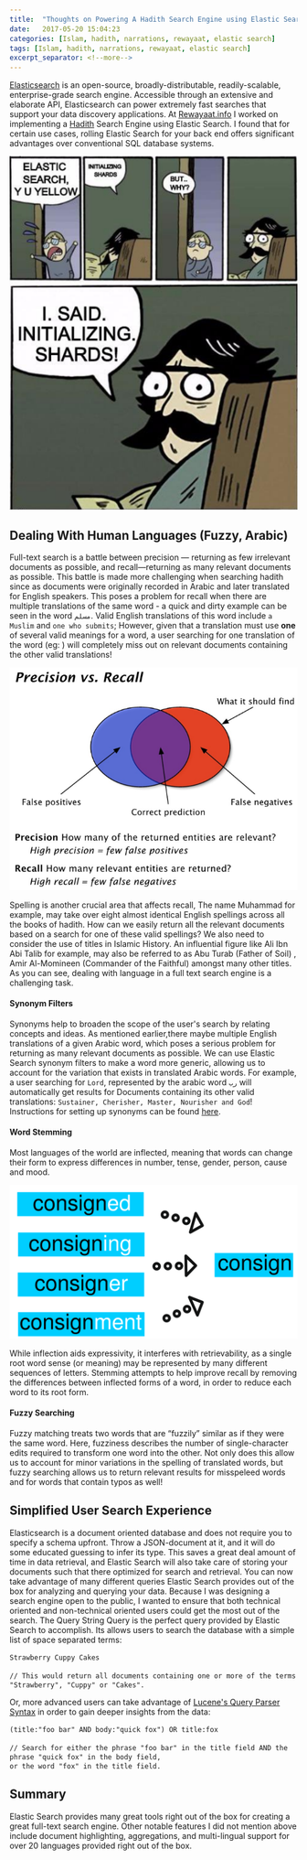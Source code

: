 ```yaml
---
title:  "Thoughts on Powering A Hadith Search Engine using Elastic Search"
date:   2017-05-20 15:04:23
categories: [Islam, hadith, narrations, rewayaat, elastic search]
tags: [Islam, hadith, narrations, rewayaat, elastic search]
excerpt_separator: <!--more-->
---
```

[Elasticsearch](https://www.elastic.co/products/elasticsearch) is an open-source, broadly-distributable, readily-scalable, enterprise-grade search engine. Accessible through an extensive
and elaborate API, Elasticsearch can power extremely fast searches that support your data discovery applications. 
At [Rewayaat.info](http://rewayaat.info/) I worked on implementing a [Hadith](https://en.wikipedia.org/wiki/Hadith)
Search Engine using Elastic Search. I found that for certain use cases, rolling Elastic Search for your back end offers significant advantages over conventional SQL database systems.
<!--more--> 

 ![esyudothis.jpg](/images/initializeshards.png)
 
## Dealing With Human Languages (Fuzzy, Arabic)

Full-text search is a battle between precision — returning as few irrelevant documents as possible, 
and recall—returning as many relevant documents as possible. This battle is made more challenging when searching 
hadith since as documents were originally recorded in Arabic and later translated for English speakers. 
This poses a problem for recall when there are multiple translations of the same word -
a quick and dirty example can be seen in the word ```مسلم```. Valid English translations of this word
include  ```a Muslim``` and ```one who submits```; However, given that a translation must use **one** of several 
valid meanings for a word, a user searching for one translation of the word (eg:  ) will completely miss out on 
relevant documents containing the other valid translations!

![precisionrecall](/images/precisionrecall.png)

Spelling is another crucial area that affects recall, The name Muhammad for example, may take over eight almost identical English 
spellings across all the books of hadith. How can we easily return all the relevant documents based on a search 
for one of these valid spellings? We also need to consider the use of titles in Islamic History. An influential 
figure like Ali Ibn Abi Talib for example, may also be referred to as Abu Turab (Father of Soil) ,
Amir Al-Momineen (Commander of the Faithful) amongst many other titles. As you can see, dealing with language 
in a full text search engine is a challenging task. 

#### Synonym Filters

Synonyms help to broaden the scope of the user's search by relating concepts and ideas. As mentioned earlier,there maybe
multiple English translations of a given Arabic word, which poses a serious problem for returning as many relevant
documents as possible. We can use Elastic Search synonym filters to make a word more generic, allowing us to account
for the variation that exists in translated Arabic words. For example, a user searching for ```Lord```, represented by the
arabic word ```رب``` will automatically get results for 
Documents containing its other valid translations: ```Sustainer, Cherisher, Master, Nourisher and God```! Instructions
for setting up synonyms can be found [here](https://www.elastic.co/guide/en/elasticsearch/reference/current/analysis-synonym-tokenfilter.html).

#### Word Stemming

Most languages of the world are inflected, meaning that words can change their form to express differences in number,
tense, gender, person, cause and mood.

![stem](/images/stem2.svg)

While inflection aids expressivity, it interferes with retrievability, as a single root word sense (or meaning)
may be represented by many different sequences of letters. 
Stemming attempts to help improve recall by removing the differences between inflected forms of a word, in order to 
reduce each word to its root form. 


#### Fuzzy Searching
Fuzzy matching treats two words that are “fuzzily” similar as if they were the same word. 
Here, fuzziness describes the number of single-character edits required to transform one
word into the other. Not only does this allow us to account for minor variations in the spelling of 
translated words, but fuzzy searching allows us to return relevant results for misspeleed words and for words
that contain typos as well!


 ## Simplified User Search Experience
 
 Elasticsearch is a document oriented database and does not require you to specify a schema upfront. 
 Throw a JSON-document at it, and it will do some educated guessing to infer its type. This saves a great deal amount 
 of time in data retrieval, and Elastic Search will also take care of storing your documents such that
there optimized for search and retrieval. You can now take advantage of many different queries Elastic Search
provides out of the box for analyzing and querying your data. Because I was designing a search engine open to the public,
I wanted to ensure that both technical oriented and non-technical oriented users could get the most out of the search.
The Query String Query is the perfect query provided by Elastic Search to accomplish. Its allows users to search the database
with a simple list of space separated terms:

```
Strawberry Cuppy Cakes

// This would return all documents containing one or more of the terms "Strawberry", "Cuppy" or "Cakes".
```

Or, more advanced users can take advantage of [Lucene's Query Parser Syntax](https://lucene.apache.org/core/2_9_4/queryparsersyntax.html)
in order to gain deeper insights from the data:

```
(title:"foo bar" AND body:"quick fox") OR title:fox

// Search for either the phrase "foo bar" in the title field AND the phrase "quick fox" in the body field,
or the word "fox" in the title field.
```
  
  ## Summary
  
  Elastic Search provides many great tools right out of the box for creating a great full-text search engine. Other
  notable features I did not mention above include document highlighting, aggregations, and multi-lingual support for 
  over 20 languages provided right out of the box.
